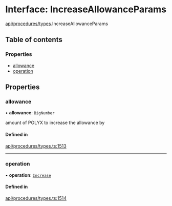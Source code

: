 # Interface: IncreaseAllowanceParams

[api/procedures/types](../wiki/api.procedures.types).IncreaseAllowanceParams

## Table of contents

### Properties

- [allowance](../wiki/api.procedures.types.IncreaseAllowanceParams#allowance)
- [operation](../wiki/api.procedures.types.IncreaseAllowanceParams#operation)

## Properties

### allowance

• **allowance**: `BigNumber`

amount of POLYX to increase the allowance by

#### Defined in

[api/procedures/types.ts:1513](https://github.com/PolymeshAssociation/polymesh-sdk/blob/9a8715021/src/api/procedures/types.ts#L1513)

___

### operation

• **operation**: [`Increase`](../wiki/api.procedures.types.AllowanceOperation#increase)

#### Defined in

[api/procedures/types.ts:1514](https://github.com/PolymeshAssociation/polymesh-sdk/blob/9a8715021/src/api/procedures/types.ts#L1514)
